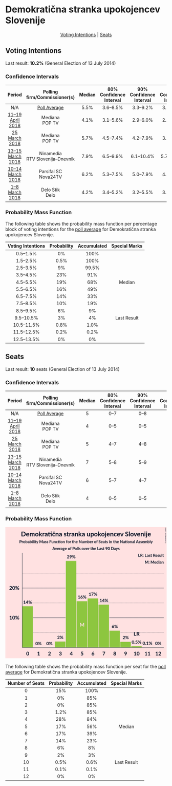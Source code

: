 # Demokratična stranka upokojencev Slovenije

<p align="center"><a href="#voting-intentions">Voting Intentions</a> | <a href="#seats">Seats</a></p>

## Voting Intentions

Last result: **10.2%** (General Election of 13 July 2014)

### Confidence Intervals

| Period     | Polling firm/Commissioner(s) | Median | 80% Confidence Interval | 90% Confidence Interval | 95% Confidence Interval | 99% Confidence Interval |
|:----------:|:----------------:|:-----------:|:-----------------------:|:-----------------------:|:-----------------------:|:-----------------------:|
| N/A | [Poll Average](average.html) | 5.5% | 3.6–8.5% | 3.3–9.2% | 3.0–9.9% | 2.5–11.0% |
| [11–19 April 2018](2018-04-19-Mediana.html) | Mediana <br> POP TV | 4.1% | 3.1–5.6% | 2.9–6.0% | 2.6–6.4% | 2.2–7.2% |
| [25 March 2018](2018-03-25-Mediana.html) | Mediana <br> POP TV | 5.7% | 4.5–7.4% | 4.2–7.9% | 3.9–8.3% | 3.4–9.2% |
| [13–15 March 2018](2018-03-15-Ninamedia.html) | Ninamedia <br> RTV Slovenija–Dnevnik | 7.9% | 6.5–9.9% | 6.1–10.4% | 5.7–10.9% | 5.1–11.9% |
| [10–14 March 2018](2018-03-14-ParsifalSC.html) | Parsifal SC <br> Nova24TV | 6.2% | 5.3–7.5% | 5.0–7.9% | 4.8–8.2% | 4.3–8.8% |
| [1–8 March 2018](2018-03-08-DeloStik.html) | Delo Stik <br> Delo | 4.2% | 3.4–5.2% | 3.2–5.5% | 3.0–5.8% | 2.7–6.3% |

### Probability Mass Function

The following table shows the probability mass function per percentage block of voting intentions for the [poll average](average.html) for Demokratična stranka upokojencev Slovenije.

| Voting Intentions | Probability | Accumulated | Special Marks |
|:-----------------:|:-----------:|:-----------:|:-------------:|
| 0.5–1.5% | 0% | 100% |  |
| 1.5–2.5% | 0.5% | 100% |  |
| 2.5–3.5% | 9% | 99.5% |  |
| 3.5–4.5% | 23% | 91% |  |
| 4.5–5.5% | 19% | 68% | Median |
| 5.5–6.5% | 16% | 49% |  |
| 6.5–7.5% | 14% | 33% |  |
| 7.5–8.5% | 10% | 19% |  |
| 8.5–9.5% | 6% | 9% |  |
| 9.5–10.5% | 3% | 4% | Last Result |
| 10.5–11.5% | 0.8% | 1.0% |  |
| 11.5–12.5% | 0.2% | 0.2% |  |
| 12.5–13.5% | 0% | 0% |  |


## Seats

Last result: **10** seats (General Election of 13 July 2014)

### Confidence Intervals

| Period     | Polling firm/Commissioner(s) | Median | 80% Confidence Interval | 90% Confidence Interval | 95% Confidence Interval | 99% Confidence Interval |
|:----------:|:----------------:|:------:|:-----------------------:|:-----------------------:|:-----------------------:|:-----------------------:|
| N/A | [Poll Average](average.html) | 5 | 0–7 | 0–8 | 0–9 | 0–10 |
| [11–19 April 2018](2018-04-19-Mediana.html) | Mediana <br> POP TV | 4 | 0–5 | 0–5 | 0–6 | 0–6 |
| [25 March 2018](2018-03-25-Mediana.html) | Mediana <br> POP TV | 5 | 4–7 | 4–8 | 4–8 | 0–8 |
| [13–15 March 2018](2018-03-15-Ninamedia.html) | Ninamedia <br> RTV Slovenija–Dnevnik | 7 | 5–8 | 5–9 | 5–9 | 4–10 |
| [10–14 March 2018](2018-03-14-ParsifalSC.html) | Parsifal SC <br> Nova24TV | 6 | 5–7 | 4–7 | 4–8 | 4–8 |
| [1–8 March 2018](2018-03-08-DeloStik.html) | Delo Stik <br> Delo | 4 | 0–5 | 0–5 | 0–5 | 0–6 |

### Probability Mass Function

![Graph with seats probability mass function not yet produced](average-seats-pmf-demokratičnastrankaupokojencevslovenije.png "Seats Probability Mass Function")

The following table shows the probability mass function per seat for the [poll average](average.html) for Demokratična stranka upokojencev Slovenije.

| Number of Seats | Probability | Accumulated | Special Marks |
|:---------------:|:-----------:|:-----------:|:-------------:|
| 0 | 15% | 100% |  |
| 1 | 0% | 85% |  |
| 2 | 0% | 85% |  |
| 3 | 1.2% | 85% |  |
| 4 | 28% | 84% |  |
| 5 | 17% | 56% | Median |
| 6 | 17% | 39% |  |
| 7 | 14% | 23% |  |
| 8 | 6% | 8% |  |
| 9 | 2% | 3% |  |
| 10 | 0.5% | 0.6% | Last Result |
| 11 | 0.1% | 0.1% |  |
| 12 | 0% | 0% |  |


